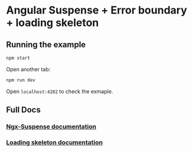 # Angular Suspense + Error boundary + loading skeleton

## Running the example

```bash
npm start
```

Open another tab:

```bash
npm run dev
```

Open `localhost:4202` to check the exmaple.

## Full Docs

### [Ngx-Suspense documentation](./projects/ngx-suspense/README.md)

### [Loading skeleton documentation](./projects/loading-skeleton/README.md)
